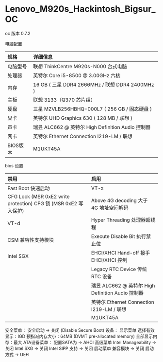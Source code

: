 # Lenovo_M920s_Hackintosh_Bigsur_OC

oc 版本 0.7.2

电脑配置

|   规格    |  详细信息  |
| :------  | :-------------- |
| 电脑型号  |  联想 ThinkCentre M920s-N000 台式电脑 |
|  处理器  |  英特尔 Core i5-8500 @ 3.00GHz 六核  |
|   内存   |  16 GB ( 三星 DDR4 2666MHz / 联想 DDR4 2400MHz ) |
|   主板   |  联想 3133（Q370 芯片组） |
|   硬盘   |  三星 MZVLB256HBHQ-000L7 ( 256 GB / 固态硬盘 ) |
|   显卡   |  英特尔 UHD Graphics 630 ( 128 MB / 联想 )  |
|   声卡   |  瑞昱 ALC662 @ 英特尔 High Definition Audio 控制器  |
|   网卡   |  英特尔 Ethernet Connection I219-LM / 联想 |
| BIOS版本 |  M1UKT45A |

bios 设置

|   禁用   |  启用  |
| :------ | :-------------- |
| Fast Boot	快速启动 |      VT-x     |
|  CFG Lock (MSR 0xE2 write protection)	CFG 锁 (MSR 0xE2 写入保护)  |      Above 4G decoding	大于 4G 地址空间解码 |
|   VT-d   |     Hyper Threading	处理器超线程 |
|   CSM	兼容性支持模块   |   Execute Disable Bit	执行禁止位  |
|   Intel SGX   |   EHCI/XHCI Hand-off	接手 EHCI/XHCI 控制    |
|      |    Legacy RTC Device	传统 RTC 设备     |
|      |    瑞昱 ALC662 @ 英特尔 High Definition Audio 控制器        |
|      |     英特尔 Ethernet Connection I219-LM / 联想         |
|      |            M1UKT45A                  |


安全菜单：
    安全启动 -> 关闭 (Disable Secure Boot)
设备：
    显示菜单
        选择有效显示：IGD
        预指派内存大小：64MB (DVMT pre-allocated memory)
        全部显示内存：最大
    ATA设备菜单：
        配置SATA为 -> AHCI
高级菜单
    Intel Manageability -> 关闭
    Intel SXG -> 关闭
    Intel SIPP 支持 -> 关闭
启动菜单
    兼容模块 -> 关闭
    启动方式 -> UEFI
